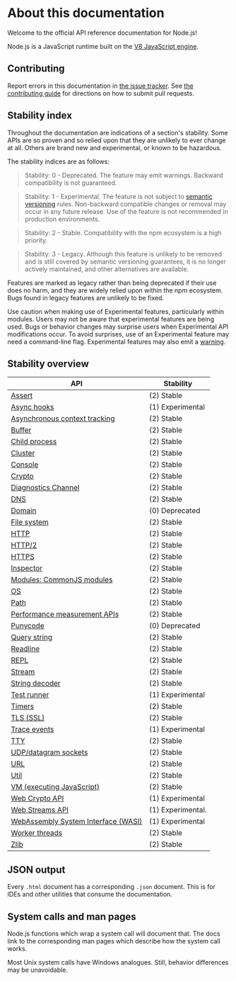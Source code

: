 # About this documentation

<!--introduced_in=v0.10.0-->

<!-- type=misc -->

Welcome to the official API reference documentation for Node.js!

Node.js is a JavaScript runtime built on the [V8 JavaScript engine][].

## Contributing

Report errors in this documentation in [the issue tracker][]. See
[the contributing guide][] for directions on how to submit pull requests.

## Stability index

<!--type=misc-->

Throughout the documentation are indications of a section's stability. Some APIs
are so proven and so relied upon that they are unlikely to ever change at all.
Others are brand new and experimental, or known to be hazardous.

The stability indices are as follows:

> Stability: 0 - Deprecated. The feature may emit warnings. Backward
> compatibility is not guaranteed.

<!-- separator -->

> Stability: 1 - Experimental. The feature is not subject to
> [semantic versioning][] rules. Non-backward compatible changes or removal may
> occur in any future release. Use of the feature is not recommended in
> production environments.

<!-- separator -->

> Stability: 2 - Stable. Compatibility with the npm ecosystem is a high
> priority.

<!-- separator -->

> Stability: 3 - Legacy. Although this feature is unlikely to be removed and is
> still covered by semantic versioning guarantees, it is no longer actively
> maintained, and other alternatives are available.

Features are marked as legacy rather than being deprecated if their use does no
harm, and they are widely relied upon within the npm ecosystem. Bugs found in
legacy features are unlikely to be fixed.

Use caution when making use of Experimental features, particularly within
modules. Users may not be aware that experimental features are being used.
Bugs or behavior changes may surprise users when Experimental API
modifications occur. To avoid surprises, use of an Experimental feature may need
a command-line flag. Experimental features may also emit a [warning][].

## Stability overview

<!-- STABILITY_OVERVIEW_SLOT_BEGIN -->
| API | Stability |
| --- | --------- |
| [Assert](assert.html) | (2) Stable |
| [Async hooks](async_hooks.html) | (1) Experimental |
| [Asynchronous context tracking](async_context.html) | (2) Stable |
| [Buffer](buffer.html) | (2) Stable |
| [Child process](child_process.html) | (2) Stable |
| [Cluster](cluster.html) | (2) Stable |
| [Console](console.html) | (2) Stable |
| [Crypto](crypto.html) | (2) Stable |
| [Diagnostics Channel](diagnostics_channel.html) | (2) Stable |
| [DNS](dns.html) | (2) Stable |
| [Domain](domain.html) | (0) Deprecated |
| [File system](fs.html) | (2) Stable |
| [HTTP](http.html) | (2) Stable |
| [HTTP/2](http2.html) | (2) Stable |
| [HTTPS](https.html) | (2) Stable |
| [Inspector](inspector.html) | (2) Stable |
| [Modules: CommonJS modules](modules.html) | (2) Stable |
| [OS](os.html) | (2) Stable |
| [Path](path.html) | (2) Stable |
| [Performance measurement APIs](perf_hooks.html) | (2) Stable |
| [Punycode](punycode.html) | (0) Deprecated |
| [Query string](querystring.html) | (2) Stable |
| [Readline](readline.html) | (2) Stable |
| [REPL](repl.html) | (2) Stable |
| [Stream](stream.html) | (2) Stable |
| [String decoder](string_decoder.html) | (2) Stable |
| [Test runner](test.html) | (1) Experimental |
| [Timers](timers.html) | (2) Stable |
| [TLS (SSL)](tls.html) | (2) Stable |
| [Trace events](tracing.html) | (1) Experimental |
| [TTY](tty.html) | (2) Stable |
| [UDP/datagram sockets](dgram.html) | (2) Stable |
| [URL](url.html) | (2) Stable |
| [Util](util.html) | (2) Stable |
| [VM (executing JavaScript)](vm.html) | (2) Stable |
| [Web Crypto API](webcrypto.html) | (1) Experimental |
| [Web Streams API](webstreams.html) | (1) Experimental. |
| [WebAssembly System Interface (WASI)](wasi.html) | (1) Experimental |
| [Worker threads](worker_threads.html) | (2) Stable |
| [Zlib](zlib.html) | (2) Stable |
<!-- STABILITY_OVERVIEW_SLOT_END -->

## JSON output

<!-- YAML
added: v0.6.12
-->

Every `.html` document has a corresponding `.json` document. This is for IDEs
and other utilities that consume the documentation.

## System calls and man pages

Node.js functions which wrap a system call will document that. The docs link
to the corresponding man pages which describe how the system call works.

Most Unix system calls have Windows analogues. Still, behavior differences may
be unavoidable.

[V8 JavaScript engine]: https://v8.dev/
[semantic versioning]: https://semver.org/
[the contributing guide]: https://github.com/nodejs/node/blob/HEAD/CONTRIBUTING.md
[the issue tracker]: https://github.com/nodejs/node/issues/new
[warning]: process.md#event-warning
